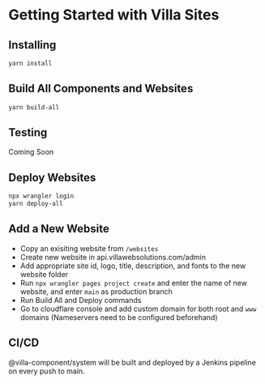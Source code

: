 # Getting Started with Villa Sites

## Installing
```bash
yarn install
```

## Build All Components and Websites

```bash
yarn build-all
```

## Testing

Coming Soon

## Deploy Websites

```bash
npx wrangler login
yarn deploy-all
```

## Add a New Website

- Copy an exisiting website from `/websites`
- Create new website in api.villawebsolutions.com/admin
- Add appropriate site id, logo, title, description, and fonts to the new website folder
- Run `npx wrangler pages project create` and enter the name of new website, and enter `main` as production branch
- Run Build All and Deploy commands
- Go to cloudflare console and add custom domain for both root and `www` domains (Nameservers need to be configured beforehand)

## CI/CD

@villa-component/system will be built and deployed by a Jenkins pipeline on every push to main.